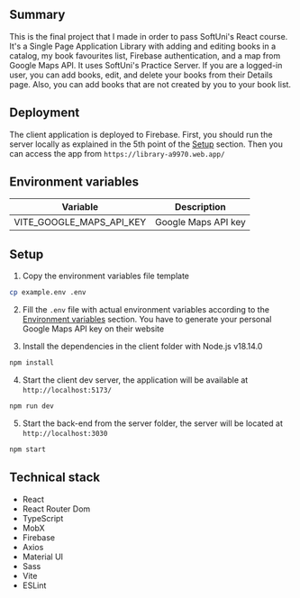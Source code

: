 ## Summary

This is the final project that I made in order to pass SoftUni's React course. It's a Single Page Application Library with adding and editing books in a catalog, my book favourites list, Firebase authentication, and a map from Google Maps API. It uses SoftUni's Practice Server. If you are a logged-in user, you can add books, edit, and delete your books from their Details page. Also, you can add books that are not created by you to your book list.

## Deployment

The client application is deployed to Firebase. First, you should run the server locally as explained in the 5th point of the [Setup](#setup) section. Then you can access the app from `https://library-a9970.web.app/`

## Environment variables

| Variable                 | Description         |
| ------------------------ | ------------------- |
| VITE_GOOGLE_MAPS_API_KEY | Google Maps API key |

## Setup

1. Copy the environment variables file template

```bash
cp example.env .env
```

2. Fill the `.env` file with actual environment variables according to the [Environment variables](#environment-variables) section. You have to generate your personal Google Maps API key on their website

3. Install the dependencies in the client folder with Node.js v18.14.0

```bash
npm install
```

4. Start the client dev server, the application will be available at `http://localhost:5173/`

```bash
npm run dev
```

5. Start the back-end from the server folder, the server will be located at `http://localhost:3030`

```bash
npm start
```

## Technical stack

- React
- React Router Dom
- TypeScript
- MobX
- Firebase
- Axios
- Material UI
- Sass
- Vite
- ESLint
